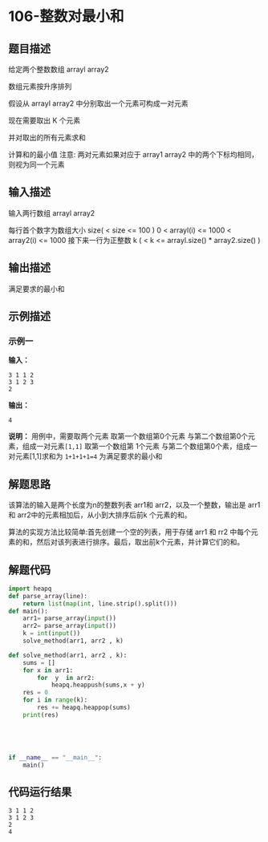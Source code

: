 #  106-整数对最小和

## 题目描述

给定两个整数数组 arrayl array2

数组元素按升序排列

假设从 arrayI array2 中分别取出一个元素可构成一对元素

现在需要取出 K 个元素

并对取出的所有元素求和

计算和的最小值
注意:
两对元素如果对应于 array1 array2 中的两个下标均相同，则视为同一个元素

## 输入描述

输入两行数组 arrayl array2

每行首个数字为数组大小 size( < size <= 100 )
0 < arrayl(i) <= 1000
 < array2(i) <= 1000
接下来一行为正整数 k ( < k <= arrayl.size() * array2.size() )

## 输出描述

满足要求的最小和

## 示例描述

### 示例一

**输入：**

```
3 1 1 2
3 1 2 3
2
```

**输出：**

```
4
```

**说明：** 
用例中，需要取两个元素 取第一个数组第0个元素 与第二个数组第0个元素，组成一对元素`[1,1]`
取第一个数组第 1个元素 与第二个数组第0个素，组成一对元素[1,1]求和为 `1+1+1+1=4` 为满足要求的最小和

## 解题思路

该算法的输入是两个长度为n的整数列表 arr1和 arr2，以及一个整数，输出是 arr1和 arr2中的元素相加后，从小到大排序后前k 个元素的和。

算法的实现方法比较简单:首先创建一个空的列表，用于存储 arr1 和 rr2 中每个元素的和，然后对该列表进行排序。最后，取出前k个元素，并计算它们的和。

## 解题代码

```python
import heapq
def parse_array(line):
	return list(map(int, line.strip().split()))
def main():
	arr1= parse_array(input())
	arr2= parse_array(input())
	k = int(input())
	solve_method(arr1, arr2 , k)

def solve_method(arr1, arr2 , k):
	sums = []
	for x in arr1:
		for  y  in arr2:
			heapq.heappush(sums,x + y)
	res = 0
	for i in range(k):
		res += heapq.heappop(sums)
	print(res)





if __name__ == "__main__":
	main()
```

## 代码运行结果

```
3 1 1 2
3 1 2 3
2
4
```

